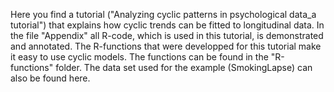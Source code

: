 
Here you find a tutorial ("Analyzing cyclic patterns in psychological data_a tutorial") that explains how cyclic trends can be fitted to longitudinal data.
In the file "Appendix" all R-code, which is used in this tutorial, is demonstrated and annotated. 
The R-functions that were developped for this tutorial make it easy to use cyclic models. 
The functions can be found in the "R-functions" folder.
The data set used for the example (SmokingLapse) can also be found here.
